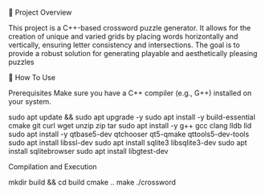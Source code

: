 🎯 Project Overview

This project is a C++-based crossword puzzle generator. It allows for the creation of unique and varied grids by placing words horizontally and vertically, ensuring letter consistency and intersections. The goal is to provide a robust solution for generating playable and aesthetically pleasing puzzles

🚀 How To Use

Prerequisites
Make sure you have a C++ compiler (e.g., G++) installed on your system.

sudo apt update && sudo apt upgrade -y
sudo apt install -y build-essential cmake git curl wget unzip zip tar
sudo apt install -y g++ gcc clang lldb lld
sudo apt install -y qtbase5-dev qtchooser qt5-qmake qttools5-dev-tools
sudo apt install libssl-dev
sudo apt install sqlite3 libsqlite3-dev
sudo apt install sqlitebrowser
sudo apt install libgtest-dev

Compilation and Execution

mkdir build && cd build
cmake ..
make
./crossword

